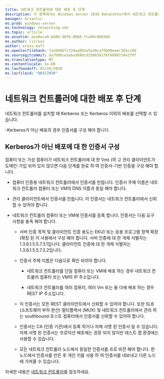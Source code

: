 ```yaml
---
title: 네트워크 컨트롤러에 대한 배포 후 단계
description: 이 항목에서는 Windows Server 2016 Datacenter에서 네트워크 컨트롤러의 Kerberos가 아닌 배포에 대 한 인증서 구성 지침을 제공 합니다.
manager: brianlic
ms.prod: windows-server
ms.technology: networking-sdn
ms.topic: article
ms.assetid: eea0aca9-8d89-48fb-8068-fca40c90d34b
ms.author: lizross
author: eross-msft
ms.openlocfilehash: 7a26966fc724aa881e5e20caf6609eaec164ccb0
ms.sourcegitcommit: da7b9bce1eba369bcd156639276f6899714e279f
ms.translationtype: MT
ms.contentlocale: ko-KR
ms.lasthandoff: 03/26/2020
ms.locfileid: "80317039"
---
```

# <a name="post-deployment-steps-for-network-controller"></a>네트워크 컨트롤러에 대한 배포 후 단계

네트워크 컨트롤러를 설치할 때 Kerberos 또는 Kerberos 이외의 배포를 선택할 수 있습니다.

\-Kerberos가 아닌 배포의 경우 인증서를 구성 해야 합니다.

## <a name="configure-certificates-for-non-kerberos-deployments"></a>Kerberos가 아닌 배포에 대 한 인증서 구성

컴퓨터 또는 가상 컴퓨터가 네트워크 컨트롤러에 대 한 Vm\) \(하 고 관리 클라이언트가 도메인\-가입 되어 있지 않으면 다음 단계를 완료 하 여 인증서\-기반 인증을 구성 해야 합니다.

- 컴퓨터 인증용 네트워크 컨트롤러에서 인증서를 만듭니다. 인증서 주체 이름은 네트워크 컨트롤러 컴퓨터 또는 VM의 DNS 이름과 동일 해야 합니다.

- 관리 클라이언트에서 인증서를 만듭니다. 이 인증서는 네트워크 컨트롤러에서 신뢰할 수 있어야 합니다.
  
- 네트워크 컨트롤러 컴퓨터 또는 VM에 인증서를 등록 합니다. 인증서는 다음 요구 사항을 충족 해야 합니다.
  
    -  서버 인증 목적 및 클라이언트 인증 용도는 EKU\) 또는 응용 프로그램 정책 확장 \(확장 된 키 사용에서 구성 해야 합니다. 서버 인증에 대 한 개체 식별자는 1.3.6.1.5.5.7.3.1입니다. 클라이언트 인증에 대 한 개체 식별자는 1.3.6.1.5.5.7.3.2입니다.
  
    - 인증서 주체 이름은 다음으로 확인 되어야 합니다.
  
        - 네트워크 컨트롤러를 단일 컴퓨터 또는 VM에 배포 하는 경우 네트워크 컨트롤러 컴퓨터 또는 VM의 IP 주소입니다.

        - 네트워크 컨트롤러를 여러 컴퓨터, 여러 Vm 또는 둘 다에 배포 하는 경우 REST IP 주소입니다.
  
    - 이 인증서는 모든 REST 클라이언트에서 신뢰할 수 있어야 합니다. 또한 SLB (소프트웨어 부하 분산) 멀티플렉서 (MUX) 및 네트워크 컨트롤러에서 관리 하는 southbound 호스트 컴퓨터에서 인증서를 신뢰할 수 있어야 합니다.
  
    - 인증서는 CA (인증 기관)에서 등록 하거나 자체 서명 된 인증서 일 수 있습니다. 자체 서명 된 인증서는 프로덕션 배포에는 권장 되지 않지만 테스트 랩 환경에는 사용할 수 있습니다.
  
    - 모든 네트워크 컨트롤러 노드에서 동일한 인증서를 프로 비전 해야 합니다. 한 노드에서 인증서를 만든 후 개인 키를 사용 하 여 인증서를 내보내고 다른 노드에 가져올 수 있습니다.

자세한 내용은 [네트워크 컨트롤러](Network-Controller.md)를 참조하세요.
